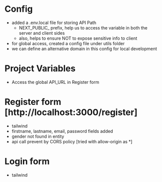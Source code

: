 # Config 
- added a .env.local file for storing API Path
    - NEXT_PUBLIC_  prefix, help us to access the variable in both the server and client sides
    - also, helps to ensure NOT to expose sensitive info to client
- for global access, created a config file under utils folder
- we can define an alternative domain in this config for local development

# Project Variables
- Access the global API_URL in Register form

# Register form [http://localhost:3000/register]
- tailwind
- firstname, lastname, email, password fields added
- gender not found in entity
- api call prevent by CORS policy [tried with allow-origin as *]

# Login form
- tailwind
